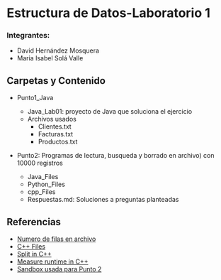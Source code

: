 # Estructura de Datos-Laboratorio 1
### Integrantes:
 - David Hernández Mosquera 
 - Maria Isabel Solá Valle 

 ## Carpetas y Contenido
 - Punto1_Java
   - Java_Lab01: proyecto de Java que soluciona el ejercicio
   - Archivos usados
     - Clientes.txt
     - Facturas.txt
     - Productos.txt

- Punto2: Programas de  lectura, busqueda y borrado en archivo) con 10000 registros
  - Java_Files
  - Python_Files 
  - cpp_Files
  - Respuestas.md: Soluciones a preguntas planteadas

## Referencias
  - [Numero de filas en archivo](https://stackoverflow.com/questions/453018/number-of-lines-in-a-file-in-java)
  - [C++ Files](https://www.w3schools.com/cpp/cpp_files.asp)
  - [Split in C++](https://www.geeksforgeeks.org/how-to-split-a-string-in-cc-python-and-java/)
  - [Measure runtime in C++](https://www.geeksforgeeks.org/measure-execution-time-with-high-precision-in-c-c/)
  - [Sandbox usada para Punto 2](https://www.onlinegdb.com/online_c++_compiler) 



